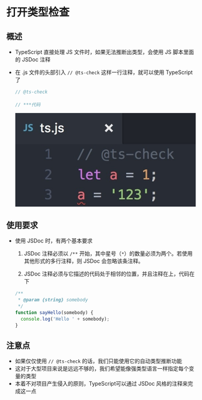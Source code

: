# 打开类型检查

## 概述

+ TypeScript 直接处理 JS 文件时，如果无法推断出类型，会使用 JS 脚本里面的 JSDoc 注释

+ 在 .js 文件的头部引入 `// @ts-check` 这样一行注释，就可以使用 TypeScript了

  ```js
  // @ts-check

  // ***代码
  ```

  ![打开类型检查](./images/打开类型检查.jpeg)

## 使用要求

+ 使用 JSDoc 时，有两个基本要求

  1. JSDoc 注释必须以 `/**` 开始，其中星号（`*`）的数量必须为两个。若使用其他形式的多行注释，则 JSDoc 会忽略该条注释。

  2. JSDoc 注释必须与它描述的代码处于相邻的位置，并且注释在上，代码在下

  ```js
  /**
   * @param {string} somebody
   */
  function sayHello(somebody) {
    console.log('Hello ' + somebody);
  }
  ```

## 注意点

+ 如果仅仅使用 `// @ts-check` 的话，我们只能使用它的自动类型推断功能
+ 这对于大型项目来说是远远不够的，我们希望能像强类型语言一样指定每个变量的类型
+ 本着不对项目产生侵入的原则，TypeScript可以通过 JSDoc 风格的注释来完成这一点
